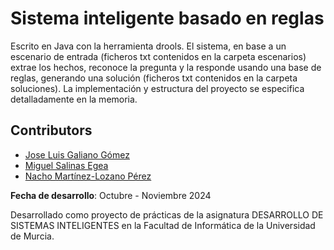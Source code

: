 # Sistema inteligente basado en reglas

Escrito en Java con la herramienta drools. El sistema, en base a un escenario de entrada (ficheros txt contenidos en la carpeta escenarios) extrae los hechos, reconoce la pregunta y la responde usando una base de reglas, generando una solución (ficheros txt contenidos en la carpeta soluciones). La implementación y estructura del proyecto se especifica detalladamente en la memoria. 

## Contributors

- [Jose Luis Galiano Gómez](https://github.com/JoseLuisGaliano)
- [Miguel Salinas Egea](https://github.com/MiguelSalinasE)
- [Nacho Martínez-Lozano Pérez](https://github.com/NachoMartinezLozano)

**Fecha de desarrollo**: Octubre - Noviembre 2024

Desarrollado como proyecto de prácticas de la asignatura DESARROLLO DE SISTEMAS INTELIGENTES en la Facultad de Informática de la Universidad de Murcia.

